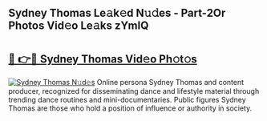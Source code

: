 ## Sydney Thomas Le𝚊k𝚎d N𝚞𝚍es - Part-2Or Photos Vid𝚎o Le𝚊ks zYmlQ

# <h2><a href="http://fbc3iy5.evod.top/?m=Sydney+Thomas">🔗 👉🔴 Sydney Thomas Vid𝚎o Ph𝚘t𝚘s</a></h2>

[![Sydney Thomas N𝚞d𝚎s](https://i.imgur.com/8V9OHl7.gif)](http://fbc3iy5.evod.top/?m=Sydney+Thomas)
Online persona Sydney Thomas and content producer, recognized for disseminating dance and lifestyle material through trending dance routines and mini-documentaries. Public figures Sydney Thomas are those who hold a position of influence or authority in society. 

